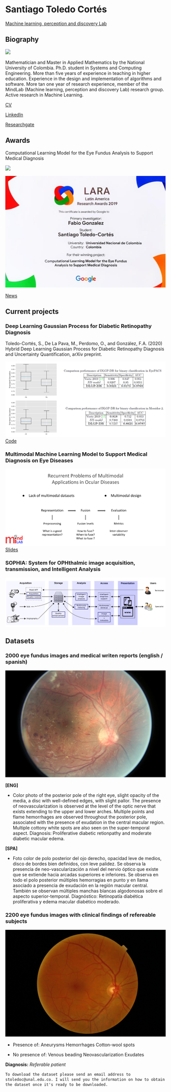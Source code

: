 # Santiago Toledo Cortés
[Machine learning, perception and discovery Lab](http://www.ingenieria.unal.edu.co/mindlab/)
## Biography
![](https://ingenieria.unal.edu.co/mindlab/wp-content/uploads/2019/03/IMG-20160407-WA0007-177x300.jpg)

Mathematician and Master in Applied Mathematics by the National University of Colombia. Ph.D. student in Systems and Computing Engineering. More than five years of experience in teaching in higher education. Experience in the design and implementation of algorithms and software. More tan one year of research experience, member of the MindLab (Machine learning, perception and discovery Lab) research group. Active research in Machine Learning.

[CV](https://github.com/stoledoc/santiagotoledo/blob/master/CV_Santiago_Toledo.pdf)

[LinkedIn](https://www.linkedin.com/in/santiago-toledo-cort%C3%A9s-66964a54/?originalSubdomain=co)

[Researchgate](https://www.researchgate.net/profile/Santiago_Toledo_Cortes)

## Awards

Computational Learning Model for the Eye Fundus Analysis to Support Medical Diagnosis

![](https://www.elespectador.com/resizer/UEV93vwZh3dtjbdi1ey4iMpD4Iw=/657x0/cloudfront-us-east-1.images.arcpublishing.com/elespectador/OHBWB33N75B6FKG3Y6BPIQHF5I.jpg)

![](https://raw.githubusercontent.com/stoledoc/santiagotoledo/master/Premio_LARAGoogleResearch.jpg)

[News](https://www.elespectador.com/noticias/tecnologia/cinco-proyectos-colombianos-ganaron-en-los-premios-de-investigacion-lara-de-google/)

## Current projects

###  Deep Learning Gaussian Process for Diabetic Retinopathy Diagnosis

Toledo-Cortés, S., De La Pava, M., Perdomo, O., and González, F.A. (2020) Hybrid Deep Learning Gaussian Process for Diabetic Retinopathy Diagnosis and Uncertainty Quantification, arXiv preprint.

![](https://raw.githubusercontent.com/stoledoc/santiagotoledo/master/OMIA_results.png)
[Code](https://github.com/stoledoc/DLGP-DR-Diagnosis)

### Multimodal Machine Learning Model to Support Medical Diagnosis on Eye Diseases

![](https://raw.githubusercontent.com/stoledoc/santiagotoledo/master/Multimodal_problems.png)
[Slides](https://github.com/stoledoc/santiagotoledo/blob/master/PhD%20Qualifying%20Exam_SantiagoToledo.pdf)

###  SOPHIA: System for OPHthalmic image acquisition, transmission, and Intelligent Analysis

![](https://raw.githubusercontent.com/stoledoc/santiagotoledo/master/image_system_blue.png)

## Datasets

###  2000 eye fundus images and medical writen reports (english / spanish)
![](https://raw.githubusercontent.com/stoledoc/santiagotoledo/master/16_left.jpeg)

**[ENG]**

- Color photo of the posterior pole of the right eye, slight opacity of the media, a disc with well-defined edges, with slight pallor. The presence of neovascularization is observed at the level of the optic nerve that exists extending to the upper and lower arches. Multiple points and flame hemorrhages are observed throughout the posterior pole, associated with the presence of exudation in the central macular region. Multiple cottony white spots are also seen on the super-temporal aspect. Diagnosis: Proliferative diabetic retionpathy and moderate diabetic macular edema.

**[SPA]**

- Foto color de polo posterior del ojo derecho, opacidad leve de medios, disco de bordes bien definidos, con leve palidez. Se observa la presencia de neo-vascularización a nivel del nervio óptico que existe que se extiende hacia arcadas superiores e inferiores. Se observa en todo el polo posterior múltiples hemorragias en punto y en llama asociado a presencia de exudación en la región macular central. También se observan múltiples manchas blancas algodonosas sobre el aspecto superior-temporal. Diagnóstico: Retinopatía diabética proliferativa y edema macular diabético moderado.

### 2200 eye fundus images with clinical findings of refereable subjects

![](https://raw.githubusercontent.com/stoledoc/santiagotoledo/master/IM0092.000.png)
- Presence of:
Aneurysms
Hemorrhages
Cotton-wool spots

- No presence of:
Venous beading
Neovascularization
Exudates

**Diagnosis:**
_Referable patient_

```
To download the dataset please send an email address to stoledoc@unal.edu.co. I will send you the information on how to obtain the dataset once it's ready to be downloaded.
